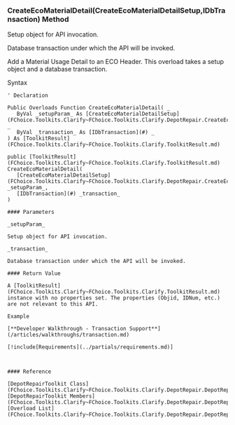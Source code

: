 ﻿### CreateEcoMaterialDetail(CreateEcoMaterialDetailSetup,IDbTransaction) Method

Setup object for API invocation.

Database transaction under which the API will be invoked.

Add a Material Usage Detail to an ECO Header. This overload takes a setup object and a database transaction.

Syntax

```vbnet
' Declaration

Public Overloads Function CreateEcoMaterialDetail( _
   ByVal _setupParam_ As [CreateEcoMaterialDetailSetup](FChoice.Toolkits.Clarify~FChoice.Toolkits.Clarify.DepotRepair.CreateEcoMaterialDetailSetup.md), _
   ByVal _transaction_ As [IDbTransaction](#) _
) As [ToolkitResult](FChoice.Toolkits.Clarify~FChoice.Toolkits.Clarify.ToolkitResult.md)

public [ToolkitResult](FChoice.Toolkits.Clarify~FChoice.Toolkits.Clarify.ToolkitResult.md) CreateEcoMaterialDetail( 
   [CreateEcoMaterialDetailSetup](FChoice.Toolkits.Clarify~FChoice.Toolkits.Clarify.DepotRepair.CreateEcoMaterialDetailSetup.md) _setupParam_,
   [IDbTransaction](#) _transaction_
)

#### Parameters

_setupParam_

Setup object for API invocation.

_transaction_

Database transaction under which the API will be invoked.

#### Return Value

A [ToolkitResult](FChoice.Toolkits.Clarify~FChoice.Toolkits.Clarify.ToolkitResult.md) instance with no properties set. The properties (Objid, IDNum, etc.) are not relevant to this API.

Example

[**Developer Walkthrough - Transaction Support**](/articles/walkthroughs/transaction.md)

[!include[Requirements](../partials/requirements.md)]



#### Reference

[DepotRepairToolkit Class](FChoice.Toolkits.Clarify~FChoice.Toolkits.Clarify.DepotRepair.DepotRepairToolkit.md)  
[DepotRepairToolkit Members](FChoice.Toolkits.Clarify~FChoice.Toolkits.Clarify.DepotRepair.DepotRepairToolkit_members.md)  
[Overload List](FChoice.Toolkits.Clarify~FChoice.Toolkits.Clarify.DepotRepair.DepotRepairToolkit~CreateEcoMaterialDetail.md)